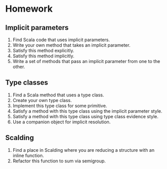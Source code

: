 # Homework

## Implicit parameters

1. Find Scala code that uses implicit parameters.
1. Write your own method that takes an implicit parameter.
1. Satisfy this method explicitly.
1. Satisfy this method implicitly.
1. Write a set of methods that pass an implicit parameter from one to the other.

## Type classes

1. Find a Scala method that uses a type class.
1. Create your own type class.
1. Implement this type class for some primitive.
1. Satisfy a method with this type class using the implicit parameter style.
1. Satisfy a method with this type class using type class evidence style.
1. Use a companion object for implicit resolution.

## Scalding

1. Find a place in Scalding where you are reducing a structure with an inline function.
1. Refactor this function to sum via semigroup.
